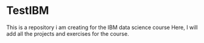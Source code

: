 # TestIBM
This is a repository i am creating for the IBM data science course
Here, I will add all the projects and exercises for the course.
